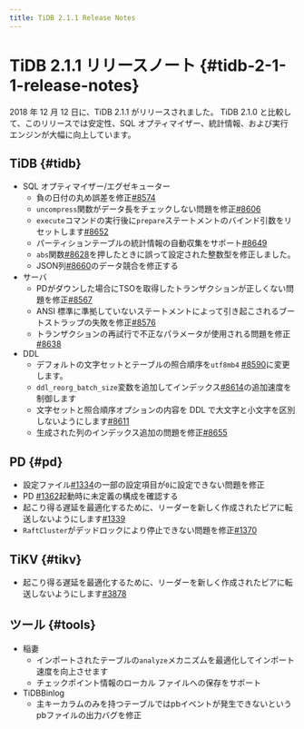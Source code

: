```yaml
---
title: TiDB 2.1.1 Release Notes
---
```


# TiDB 2.1.1 リリースノート {#tidb-2-1-1-release-notes}

2018 年 12 月 12 日に、TiDB 2.1.1 がリリースされました。 TiDB 2.1.0 と比較して、このリリースでは安定性、SQL オプティマイザー、統計情報、および実行エンジンが大幅に向上しています。

## TiDB {#tidb}

-   SQL オプティマイザー/エグゼキューター
    -   負の日付の丸め誤差を修正[#8574](https://github.com/pingcap/tidb/pull/8574)
    -   `uncompress`関数がデータ長をチェックしない問題を修正[#8606](https://github.com/pingcap/tidb/pull/8606)
    -   `execute`コマンドの実行後に`prepare`ステートメントのバインド引数をリセットします[#8652](https://github.com/pingcap/tidb/pull/8652)
    -   パーティションテーブルの統計情報の自動収集をサポート[#8649](https://github.com/pingcap/tidb/pull/8649)
    -   `abs`関数[#8628](https://github.com/pingcap/tidb/pull/8628)を押したときに誤って設定された整数型を修正しました。
    -   JSON列[#8660](https://github.com/pingcap/tidb/pull/8660)のデータ競合を修正する
-   サーバ
    -   PDがダウンした場合にTSOを取得したトランザクションが正しくない問題を修正[#8567](https://github.com/pingcap/tidb/pull/8567)
    -   ANSI 標準に準拠していないステートメントによって引き起こされるブートストラップの失敗を修正[#8576](https://github.com/pingcap/tidb/pull/8576)
    -   トランザクションの再試行で不正なパラメータが使用される問題を修正[#8638](https://github.com/pingcap/tidb/pull/8638)
-   DDL
    -   デフォルトの文字セットとテーブルの照合順序を`utf8mb4` [#8590](https://github.com/pingcap/tidb/pull/8590)に変更します。
    -   `ddl_reorg_batch_size`変数を追加してインデックス[#8614](https://github.com/pingcap/tidb/pull/8614)の追加速度を制御します
    -   文字セットと照合順序オプションの内容を DDL で大文字と小文字を区別しないようにします[#8611](https://github.com/pingcap/tidb/pull/8611)
    -   生成された列のインデックス追加の問題を修正[#8655](https://github.com/pingcap/tidb/pull/8655)

## PD {#pd}

-   設定ファイル[#1334](https://github.com/pingcap/pd/pull/1334)の一部の設定項目が`0`に設定できない問題を修正
-   PD [#1362](https://github.com/pingcap/pd/pull/1362)起動時に未定義の構成を確認する
-   起こり得る遅延を最適化するために、リーダーを新しく作成されたピアに転送しないようにします[#1339](https://github.com/pingcap/pd/pull/1339)
-   `RaftCluster`がデッドロックにより停止できない問題を修正[#1370](https://github.com/pingcap/pd/pull/1370)

## TiKV {#tikv}

-   起こり得る遅延を最適化するために、リーダーを新しく作成されたピアに転送しないようにします[#3878](https://github.com/tikv/tikv/pull/3878)

## ツール {#tools}

-   稲妻
    -   インポートされたテーブルの`analyze`メカニズムを最適化してインポート速度を向上させます
    -   チェックポイント情報のローカル ファイルへの保存をサポート
-   TiDBBinlog
    -   主キーカラムのみを持つテーブルではpbイベントが発生できないというpbファイルの出力バグを修正
